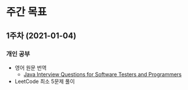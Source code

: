 # 주간 목표

## **1주차** (2021-01-04)
### 개인 공부
* 영어 원문 번역
  - [Java Interview Questions for Software Testers and Programmers](https://www.techbeamers.com/java-interview-questions/)
* LeetCode 최소 5문제 풀이